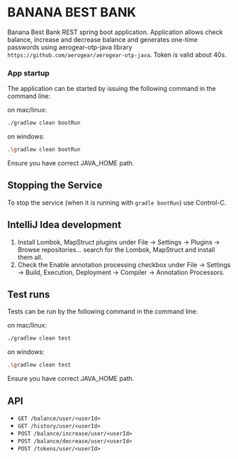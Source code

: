 # BANANA BEST BANK 

Banana Best Bank REST spring boot application.
Application allows check balance, increase and decrease balance and generates one-time passwords using 
aerogear-otp-java library `https://github.com/aerogear/aerogear-otp-java`. Token is valid about 40s. 

### App startup
The application can be started by issuing the following command in the command line:

on mac/linux:
```bash
./gradlew clean bootRun
```
on windows:
```bash
.\gradlew clean bootRun
```
Ensure you have correct JAVA_HOME path.

## Stopping the Service
To stop the service (when it is running with `gradle bootRun`) use Control-C.


## IntelliJ Idea development
1. Install Lombok, MapStruct plugins under File -> Settings -> Plugins -> Browse repositories... search for the Lombok, MapStruct and install them all.
2. Check the Enable annotation processing checkbox under File -> Settings -> Build, Execution, Deployment -> Compiler -> Annotation Processors.


## Test runs
Tests can be run by the following command in the command line:

on mac/linux:
```bash
./gradlew clean test
```
on windows:
```bash
.\gradlew clean test
```
Ensure you have correct JAVA_HOME path.

## API

- `GET /balance/user/<userId>`
- `GET /history/user/<userId>`
- `POST /balance/increase/user/<userId>`
- `POST /balance/decrease/user/<userId>`
- `POST /tokens/user/<userId>`  

 